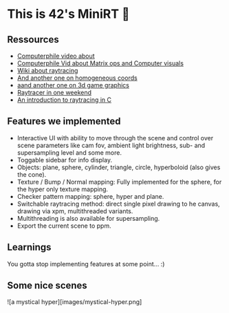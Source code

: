 # This is 42's MiniRT 🥳

## Ressources

- [Computerphile video about](https://www.youtube.com/watch?v=ezXGTRSx1g8)
- [Computerphile Vid about Matrix ops and Computer visuals](https://www.youtube.com/watch?v=vQ60rFwh2ig)
- [Wiki about raytracing](https://en.wikipedia.org/wiki/Ray_tracing_(graphics))
- [And another one on homogeneous coords](https://www.youtube.com/watch?v=o-xwmTODTUI)
- [aand another one on 3d game graphics](https://www.youtube.com/watch?v=U0_ONQQ5ZNM)
- [Raytracer in one weekend](https://raytracing.github.io/books/RayTracingInOneWeekend.html)
- [An introduction to raytracing in C](https://www.jakobmaier.at/posts/raytracing/)

## Features we implemented

- Interactive UI with ability to move through the scene and control over scene
  parameters like cam fov, ambient light brightness, sub- and supersampling
  level and some more.
- Toggable sidebar for info display.
- Objects: plane, sphere, cylinder, triangle, circle, hyperboloid (also gives
  the cone).
- Texture / Bump / Normal mapping: Fully implemented for the sphere, for the
  hyper only texture mapping.
- Checker pattern mapping: sphere, hyper and plane.
- Switchable raytracing method: direct single pixel drawing to he canvas,
  drawing via xpm, multithreaded variants.
- Multithreading is also available for supersampling.
- Export the current scene to ppm.

## Learnings

You gotta stop implementing features at some point... :)

## Some nice scenes

![a mystical hyper][images/mystical-hyper.png]
